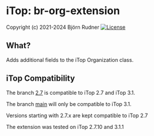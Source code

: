 # iTop: br-org-extension

Copyright (c) 2021-2024 Björn Rudner
[![License](https://img.shields.io/github/license/rudnerbjoern/iTop-br-org-extension)](https://github.com/rudnerbjoern/iTop-br-org-extension/blob/main/LICENSE)

## What?

Adds additional fields to the iTop Organization class.

## iTop Compatibility

The branch [2.7](https://github.com/rudnerbjoern/iTop-br-org-extension/tree/itop/2.7) is compatible to iTop 2.7 and iTop 3.1.

The branch [main](https://github.com/rudnerbjoern/iTop-br-org-extension/tree/main) will only be compatible to iTop 3.1.

Versions starting with 2.7.x are kept compatible to iTop 2.7

The extension was tested on iTop 2.7.10 and 3.1.1
